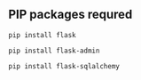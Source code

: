 ## PIP packages requred
```
pip install flask
```
```
pip install flask-admin
```
```
pip install flask-sqlalchemy
```